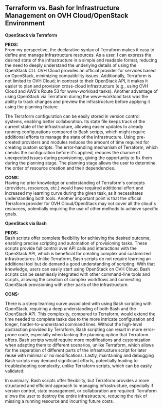 ## Terraform vs. Bash for Infrastructure Management on OVH Cloud/OpenStack Environment

**OpenStack via Terraform**    

**PROS:**    
From my perspective, the declarative syntax of Terraform makes it easy to define and manage infrastructure resources. As a user,
I can express the desired state of the infrastructure in a simple and readable format, reducing the need to deeply 
understand the underlying details of using the OpenStack CLI. OVH Cloud provides an official provider for services based 
on OpenStack, minimizing compatibility issues. Additionally, Terraform is not limited to OVH Cloud; in contrast to their 
OpenStack API, it makes it easier to plan and provision cross-cloud infrastructure (e.g., using OVH Cloud and AWS's Route 
53 for www-workload tasks). Another advantage of using OpenStack via Terraform during the www-workload task was the ability 
to track changes and preview the infrastructure before applying it using the planning feature.

The Terraform configuration can be easily stored in version control systems, enabling better collaboration. Its state file 
keeps track of the current state of the infrastructure, allowing easier updates to already running configurations compared 
to Bash scripts, which might require additional efforts to manage the state of the infrastructure. Using pre-created providers 
and modules reduces the amount of time required for creating custom scripts. The error-handling mechanism of Terraform, 
which checks the configuration before it's applied, reduces the chance of unexpected issues during provisioning, giving 
the opportunity to fix them during the planning stage. The planning stage allows the user to determine the order of resource
creation and their dependencies.

**CONS:**    
Having no prior knowledge or understanding of Terraform's concepts (providers, resources, etc.) would have required 
additional effort and increased my learning curve during the given task, as it necessitates understanding both tools. 
Another important point is that the official Terraform provider for OVH Cloud/OpenStack may not cover all the cloud's 
resources, potentially requiring the use of other methods to achieve specific goals.

**OpenStack via Bash**    

**PROS:**   
Bash scripts offer complete flexibility for achieving the desired outcome, enabling precise scripting and automation of 
provisioning tasks. These scripts provide full control over API calls and interactions with the OpenStack API, which is 
beneficial for creating complex and customized infrastructures. Unlike Terraform, Bash scripts do not require learning 
an additional tool but do demand a good understanding of scripting. With that knowledge, users can easily start using 
OpenStack on OVH Cloud. Bash scripts can be seamlessly integrated with other command-line tools and scripts, allowing the
creation of complex workflows and connecting OpenStack provisioning with other parts of the infrastructure.

**CONS:**    

There is a steep learning curve associated with using Bash scripting with OpenStack, requiring a deep understanding of 
both Bash and the OpenStack API. This complexity, compared to Terraform, would extend the time needed to complete tasks 
due to the more intricate configuration and longer, harder-to-understand command lines. Without the high-level abstraction 
provided by Terraform, Bash scripting can result in more error-prone code, especially when lacking the planning option 
that Terraform offers. Bash scripts would require more modifications and customization when adapting them to different 
scenarios, unlike Terraform, which allows for the separation of different parts of the infrastructure script for later 
reuse with minimal or no modifications. Lastly, maintaining and debugging Bash scripts may demand significant efforts, 
potentially leading to troubleshooting complexity, unlike Terraform scripts, which can be easily validated.

In summary, Bash scripts offer flexibility, but Terraform provides a more structured and efficient approach to managing 
infrastructure, especially if version control, state management, or collaboration are required. Terraform allows the user 
to destroy the entire infrastructure, reducing the risk of missing a running resource and incurring future costs.